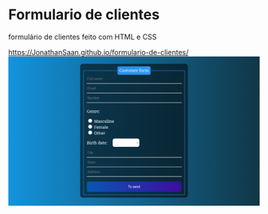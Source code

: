 # Formulario de clientes 
formulário de clientes feito com HTML e CSS

https://JonathanSaan.github.io/formulario-de-clientes/
![](https://github.com/JonathanSaan/formulario-de-clientes/blob/0aad7c6f271a65f44081f1690c3439816520d422/Screenshot_2021-11-20-08-20-10-1.png)
